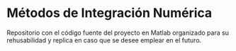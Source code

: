 # Métodos de Integración Numérica
Repositorio con el código fuente del proyecto en Matlab organizado para su rehusabilidad y replica en caso que se desee emplear en el futuro.
